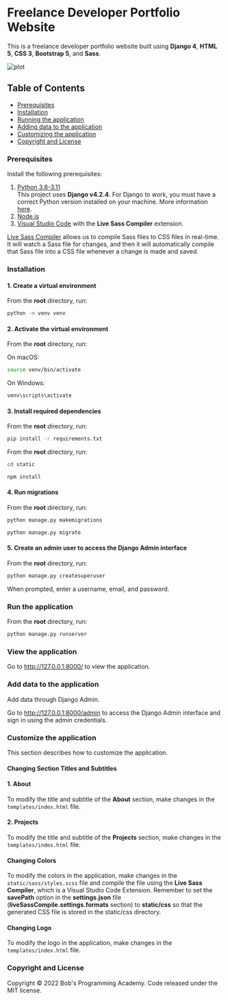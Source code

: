 # Freelance Developer Portfolio Website

This is a freelance developer portfolio website built using **Django 4**, **HTML 5**, **CSS 3**, **Bootstrap 5**, and **Sass**.

![plot](https://github.com/BobsProgrammingAcademy/portfolio-website-django4-bootstrap-5/blob/master/static/images/portfolio.png?raw=true)


## Table of Contents 
- [Prerequisites](#prerequisites)
- [Installation](#installation)
- [Running the application](#run-the-application)
- [Adding data to the application](#add-data-to-the-application)
- [Customizing the application](#customize-the-application)
- [Copyright and License](#copyright-and-license)


### Prerequisites

Install the following prerequisites:

1. [Python 3.8-3.11](https://www.python.org/downloads/)
<br> This project uses **Django v4.2.4**. For Django to work, you must have a correct Python version installed on your machine. More information [here](https://django.readthedocs.io/en/stable/faq/install.html).
2. [Node.js](https://nodejs.org/en/)
3. [Visual Studio Code](https://code.visualstudio.com/download) with the **Live Sass Compiler** extension.<br>

[Live Sass Compiler](https://marketplace.visualstudio.com/items?itemName=glenn2223.live-sass) allows us to compile Sass files to CSS files in real-time. It will watch a Sass file for changes, and then it will automatically compile that Sass file into a CSS file whenever a change is made and saved.


### Installation

#### 1. Create a virtual environment

From the **root** directory, run:

```bash
python -m venv venv
```

#### 2. Activate the virtual environment

From the **root** directory, run:

On macOS:

```bash
source venv/bin/activate
```

On Windows:

```bash
venv\scripts\activate
```

#### 3. Install required dependencies

From the **root** directory, run:

```bash
pip install -r requirements.txt
```

From the **root** directory, run:

```bash
cd static
```
```bash
npm install
```

#### 4. Run migrations

From the **root** directory, run:

```bash
python manage.py makemigrations
```
```bash
python manage.py migrate
```

#### 5. Create an admin user to access the Django Admin interface

From the **root** directory, run:

```bash
python manage.py createsuperuser
```

When prompted, enter a username, email, and password.

### Run the application

From the **root** directory, run:

```bash
python manage.py runserver
```

### View the application

Go to http://127.0.0.1:8000/ to view the application.

### Add data to the application

Add data through Django Admin.

Go to http://127.0.0.1:8000/admin to access the Django Admin interface and sign in using the admin credentials.

### Customize the application

This section describes how to customize the application. 

#### Changing Section Titles and Subtitles 

#### 1. About

To modify the title and subtitle of the **About** section, make changes in the ```templates/index.html``` file.

#### 2. Projects

To modify the title and subtitle of the **Projects** section, make changes in the ```templates/index.html``` file.

#### Changing Colors

To modify the colors in the application, make changes in the ```static/sass/styles.scss``` file and compile the file using the **Live Sass Compiler**, which is a Visual Studio Code Extension. Remember to set the **savePath** option in the **settings.json** file (**liveSassCompile.settings.formats** section) to **static/css** so that the generated CSS file is stored in the static/css directory. 

#### Changing Logo

To modify the logo in the application, make changes in the ```templates/index.html``` file.

### Copyright and License

Copyright © 2022 Bob's Programming Academy. Code released under the MIT license.
